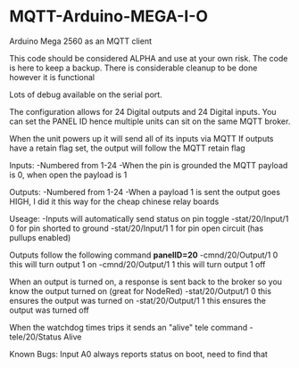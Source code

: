 # MQTT-Arduino-MEGA-I-O
Arduino Mega 2560 as an MQTT client

This code should be considered ALPHA and use at your own risk.  The code is here to keep a backup.
There is considerable cleanup to be done however it is functional

Lots of debug available on the serial port.

The configuration allows for 24 Digital outputs and 24 Digital inputs.
You can set the PANEL ID hence multiple units can sit on the same MQTT broker.

When the unit powers up it will send all of its inputs via MQTT
If outputs have a retain flag set, the output will follow the MQTT retain flag

Inputs: 
-Numbered from 1-24
-When the pin is grounded the MQTT payload is 0, when open the payload is 1

Outputs:
-Numbered from 1-24
-When a payload 1 is sent the output goes HIGH, I did it this way for the cheap chinese relay boards

Useage:
-Inputs will automatically send status on pin toggle
-stat/20/Input/1 0 for pin shorted to ground
-stat/20/Input/1 1 for pin open circuit (has pullups enabled)

Outputs follow the following command **panelID=20**
-cmnd/20/Output/1 0  this will turn output 1 on
-cmnd/20/Output/1 1  this will turn output 1 off

When an output is turned on, a response is sent back to the broker so you know the output turned on (great for NodeRed)
-stat/20/Output/1 0 this ensures the output was turned on
-stat/20/Output/1 1 this ensures the output was turned off

When the watchdog times trips it sends an "alive" tele command
-tele/20/Status Alive

Known Bugs: Input A0 always reports status on boot, need to find that


